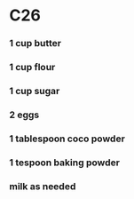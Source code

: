 # C26
### 1 cup butter
### 1 cup flour
### 1 cup sugar
### 2 eggs
### 1 tablespoon coco powder
### 1 tespoon baking powder
### milk as needed
